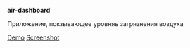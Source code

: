 **air-dashboard**

Приложение, покзывающее уровняь загрязнения воздуха

[Demo](https://anzhelaabitova.github.io/air-dashboard/)
[Screenshot](https://anzhelaabitova.github.io/air-dashboard/screenshot.png)
